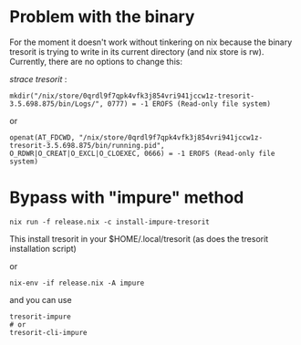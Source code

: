 # Problem with the binary

For the moment it doesn't work without tinkering on nix because the
binary tresorit is trying to write in its current directory (and nix
store is rw). Currently, there are no options to change this:

_strace tresorit_ :


``` shell
mkdir("/nix/store/0qrdl9f7qpk4vfk3j854vri941jccw1z-tresorit-3.5.698.875/bin/Logs/", 0777) = -1 EROFS (Read-only file system)
```

or

``` shell
openat(AT_FDCWD, "/nix/store/0qrdl9f7qpk4vfk3j854vri941jccw1z-tresorit-3.5.698.875/bin/running.pid", O_RDWR|O_CREAT|O_EXCL|O_CLOEXEC, 0666) = -1 EROFS (Read-only file system)
```

# Bypass with "impure" method

``` shell
nix run -f release.nix -c install-impure-tresorit
```

This install tresorit in your $HOME/.local/tresorit (as does the
tresorit installation script)

or

``` shell
nix-env -if release.nix -A impure
```

and you can use 

``` shell
tresorit-impure
# or
tresorit-cli-impure
```
